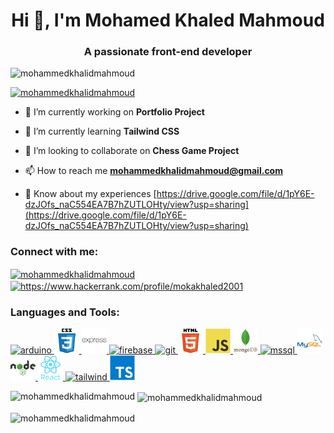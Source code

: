 <h1 align="center">Hi 👋, I'm Mohamed Khaled Mahmoud</h1>
<h3 align="center">A passionate front-end developer</h3>

<p align="left"> <img src="https://komarev.com/ghpvc/?username=mohammedkhalidmahmoud&label=Profile%20views&color=0e75b6&style=flat" alt="mohammedkhalidmahmoud" /> </p>

<p align="left"> <a href="https://github.com/ryo-ma/github-profile-trophy"><img src="https://github-profile-trophy.vercel.app/?username=mohammedkhalidmahmoud" alt="mohammedkhalidmahmoud" /></a> </p>

- 🔭 I’m currently working on **Portfolio Project**

- 🌱 I’m currently learning **Tailwind CSS**

- 👯 I’m looking to collaborate on **Chess Game Project**

- 📫 How to reach me **mohammedkhalidmahmoud@gmail.com**

- 📄 Know about my experiences [https://drive.google.com/file/d/1pY6E-dzJOfs_naC554EA7B7hZUTLOHty/view?usp=sharing](https://drive.google.com/file/d/1pY6E-dzJOfs_naC554EA7B7hZUTLOHty/view?usp=sharing)

<h3 align="left">Connect with me:</h3>
<p align="left">
<a href="https://linkedin.com/in/mohammedkhalidmahmoud" target="blank"><img align="center" src="https://raw.githubusercontent.com/rahuldkjain/github-profile-readme-generator/master/src/images/icons/Social/linked-in-alt.svg" alt="mohammedkhalidmahmoud" height="30" width="40" /></a>
<a href="https://www.hackerrank.com/https://www.hackerrank.com/profile/mokakhaled2001" target="blank"><img align="center" src="https://raw.githubusercontent.com/rahuldkjain/github-profile-readme-generator/master/src/images/icons/Social/hackerrank.svg" alt="https://www.hackerrank.com/profile/mokakhaled2001" height="30" width="40" /></a>
</p>

<h3 align="left">Languages and Tools:</h3>
<p align="left"> <a href="https://www.arduino.cc/" target="_blank" rel="noreferrer"> <img src="https://cdn.worldvectorlogo.com/logos/arduino-1.svg" alt="arduino" width="40" height="40"/> </a> <a href="https://www.w3schools.com/css/" target="_blank" rel="noreferrer"> <img src="https://raw.githubusercontent.com/devicons/devicon/master/icons/css3/css3-original-wordmark.svg" alt="css3" width="40" height="40"/> </a> <a href="https://expressjs.com" target="_blank" rel="noreferrer"> <img src="https://raw.githubusercontent.com/devicons/devicon/master/icons/express/express-original-wordmark.svg" alt="express" width="40" height="40"/> </a> <a href="https://firebase.google.com/" target="_blank" rel="noreferrer"> <img src="https://www.vectorlogo.zone/logos/firebase/firebase-icon.svg" alt="firebase" width="40" height="40"/> </a> <a href="https://git-scm.com/" target="_blank" rel="noreferrer"> <img src="https://www.vectorlogo.zone/logos/git-scm/git-scm-icon.svg" alt="git" width="40" height="40"/> </a> <a href="https://www.w3.org/html/" target="_blank" rel="noreferrer"> <img src="https://raw.githubusercontent.com/devicons/devicon/master/icons/html5/html5-original-wordmark.svg" alt="html5" width="40" height="40"/> </a> <a href="https://developer.mozilla.org/en-US/docs/Web/JavaScript" target="_blank" rel="noreferrer"> <img src="https://raw.githubusercontent.com/devicons/devicon/master/icons/javascript/javascript-original.svg" alt="javascript" width="40" height="40"/> </a> <a href="https://www.mongodb.com/" target="_blank" rel="noreferrer"> <img src="https://raw.githubusercontent.com/devicons/devicon/master/icons/mongodb/mongodb-original-wordmark.svg" alt="mongodb" width="40" height="40"/> </a> <a href="https://www.microsoft.com/en-us/sql-server" target="_blank" rel="noreferrer"> <img src="https://www.svgrepo.com/show/303229/microsoft-sql-server-logo.svg" alt="mssql" width="40" height="40"/> </a> <a href="https://www.mysql.com/" target="_blank" rel="noreferrer"> <img src="https://raw.githubusercontent.com/devicons/devicon/master/icons/mysql/mysql-original-wordmark.svg" alt="mysql" width="40" height="40"/> </a> <a href="https://nodejs.org" target="_blank" rel="noreferrer"> <img src="https://raw.githubusercontent.com/devicons/devicon/master/icons/nodejs/nodejs-original-wordmark.svg" alt="nodejs" width="40" height="40"/> </a> <a href="https://reactjs.org/" target="_blank" rel="noreferrer"> <img src="https://raw.githubusercontent.com/devicons/devicon/master/icons/react/react-original-wordmark.svg" alt="react" width="40" height="40"/> </a> <a href="https://tailwindcss.com/" target="_blank" rel="noreferrer"> <img src="https://www.vectorlogo.zone/logos/tailwindcss/tailwindcss-icon.svg" alt="tailwind" width="40" height="40"/> </a> <a href="https://www.typescriptlang.org/" target="_blank" rel="noreferrer"> <img src="https://raw.githubusercontent.com/devicons/devicon/master/icons/typescript/typescript-original.svg" alt="typescript" width="40" height="40"/> </a> </p>

<p><img align="left" src="https://github-readme-stats.vercel.app/api/top-langs?username=mohammedkhalidmahmoud&show_icons=true&locale=en&layout=compact" alt="mohammedkhalidmahmoud" /></p>

<p>&nbsp;<img align="center" src="https://github-readme-stats.vercel.app/api?username=mohammedkhalidmahmoud&show_icons=true&locale=en" alt="mohammedkhalidmahmoud" /></p>

<p><img align="center" src="https://github-readme-streak-stats.herokuapp.com/?user=mohammedkhalidmahmoud&" alt="mohammedkhalidmahmoud" /></p>
